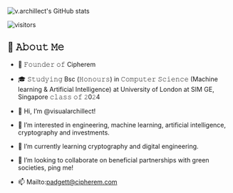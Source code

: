 ![v.archillect's GitHub stats](https://github-readme-stats.vercel.app/api?username=visualarchillect&show_icons=true&theme=radical)

![visitors](https://visitor-badge-reloaded.herokuapp.com/badge?page_id=Raymo111.Raymo111&color=00cf00)
 
## :book: 𝙰𝚋𝚘𝚞𝚝 𝙼𝚎

- 💼 𝙵𝚘𝚞𝚗𝚍𝚎𝚛 𝚘𝚏 Cipherem
- 🎓 𝚂𝚝𝚞𝚍𝚢𝚒𝚗𝚐 Bsc (𝙷𝚘𝚗𝚘𝚞𝚛𝚜) in 𝙲𝚘𝚖𝚙𝚞𝚝𝚎𝚛 𝚂𝚌𝚒𝚎𝚗𝚌𝚎 (Machine learning & Artificial Intelligence) at University of London at SIM GE, Singapore 𝚌𝚕𝚊𝚜𝚜 𝚘𝚏 𝟸0𝟸4

- 👋 Hi, I’m @visualarchillect!
- 👀 I’m interested in engineering, machine learning, artificial intelligence, cryptography and investments.
- 🌱 I’m currently learning cryptography and digital engineering.
- 💞️ I’m looking to collaborate on beneficial partnerships with green societies, ping me!
- 📫 Mailto:padgett@cipherem.com

<!---
visualarchillect/visualarchillect is a ✨ special ✨ repository because its `README.md` (this file) appears on your GitHub profile.
You can click the Preview link to take a look at your changes.
--->
